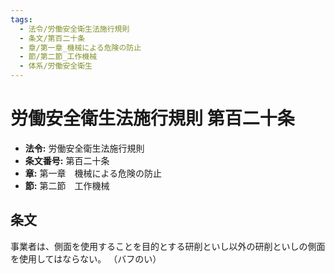 ```yaml
---
tags:
  - 法令/労働安全衛生法施行規則
  - 条文/第百二十条
  - 章/第一章_機械による危険の防止
  - 節/第二節_工作機械
  - 体系/労働安全衛生
---
```

# 労働安全衛生法施行規則 第百二十条

- **法令:** 労働安全衛生法施行規則
- **条文番号:** 第百二十条
- **章:** 第一章　機械による危険の防止
- **節:** 第二節　工作機械

## 条文
事業者は、側面を使用することを目的とする研削といし以外の研削といしの側面を使用してはならない。
（バフのい）

